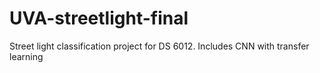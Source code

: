 # UVA-streetlight-final
Street light classification project for DS 6012. Includes CNN with transfer learning
